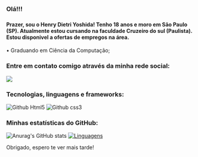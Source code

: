 ### Olá!!!
### 
#### Prazer, sou o Henry Dietri Yoshida! Tenho 18 anos e moro em São Paulo (SP). Atualmente estou cursando na faculdade Cruzeiro do sul (Paulista). Estou disponivel a ofertas de empregos na área.
 
• Graduando em Ciência da Computação;


### Entre em contato comigo através da minha rede social: 

<a href="https://www.linkedin.com/in/henry-yoshida-5875a9270/" alt= "LinkedIN" target= "_blank">
 <img src="https://img.shields.io/badge/-LinkedIn-0077B5?style=for-the-badge&logo=linkedin&logoColor=green&link=https://www.linkedin.com/in/henry-dietri-yoshida/">
</a>   

### Tecnologias, linguagens e frameworks:
![Github Html5](https://img.shields.io/badge/HTML5-E34F26?style=for-the-badge&logo=html5&logoColor=blue)
![Github css3](https://img.shields.io/badge/CSS3-1572B6?style=for-the-badge&logo=css3&logoColor=green)

### Minhas estatísticas do GitHub:
![Anurag's GitHub stats](https://github-readme-stats.vercel.app/api?username=HenryYoshida7&theme=tokyonight&show_icons=true)
[![Linguagens](https://github-readme-stats.vercel.app/api/top-langs/?username=HenryYoshida7&theme=tokyonight&layout=compact)](https://github.com/PietroDS1/github-readme-stats)
<p align="center">
 
Obrigado, espero te ver mais tarde!
</p>

